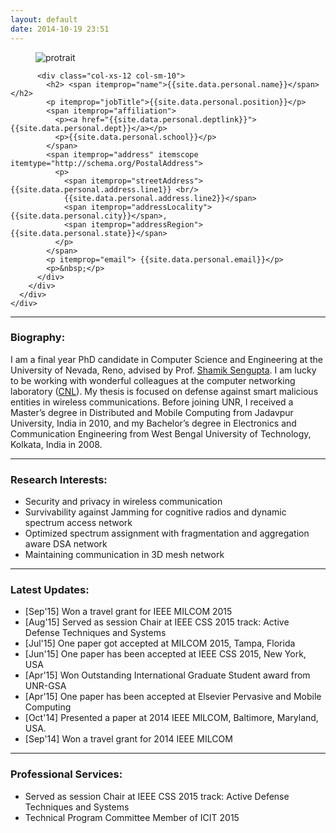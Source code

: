 ```yaml
---
layout: default
date: 2014-10-19 23:51
---
```



<div itemscope itemtype="http://schema.org/Person" >
  <div class="row">
  <div class="col-xs-12 col-sm-3 text-center">
    <figure>
      <img src="/assets/images/protrait2.png" alt="protrait" class=" img-responsive">
    </figure>
  </div>
    <div class="col-sm-9">
      <div class="profile">
        <div class="col-sm-12">

          <div class="col-xs-12 col-sm-10">
            <h2> <span itemprop="name">{{site.data.personal.name}}</span></h2>
            <p itemprop="jobTitle">{{site.data.personal.position}}</p>
            <span itemprop="affiliation">
              <p><a href="{{site.data.personal.deptlink}}">{{site.data.personal.dept}}</a></p>
              <p>{{site.data.personal.school}}</p>
            </span>
            <span itemprop="address" itemscope itemtype="http://schema.org/PostalAddress">
              <p>
                <span itemprop="streetAddress">{{site.data.personal.address.line1}} <br/>
                {{site.data.personal.address.line2}}</span>
                <span itemprop="addressLocality">{{site.data.personal.city}}</span>,
                <span itemprop="addressRegion">{{site.data.personal.state}}</span>
              </p>
            </span>
            <p itemprop="email"> {{site.data.personal.email}}</p>
            <p>&nbsp;</p>
          </div>
        </div>
      </div>
    </div>
  </div>
</div>

----------------------------------

### Biography:

I am a final year PhD candidate in Computer Science and Engineering at the University of Nevada, Reno, advised by Prof. [Shamik Sengupta](http://www.cse.unr.edu/~shamik/). I am lucky to be working with wonderful colleagues at the computer networking laboratory ([CNL](http://cnl.cse.unr.edu)). My thesis is focused on defense against smart malicious entities in wireless communications. Before joining UNR, I received a Master’s degree in Distributed and Mobile Computing from Jadavpur University, India in 2010, and my Bachelor’s degree in Electronics and Communication Engineering from West Bengal University of Technology, Kolkata, India in 2008. 

___________________________________

### Research Interests:
- Security and privacy in wireless communication
- Survivability against Jamming for cognitive radios and dynamic spectrum access network
- Optimized spectrum assignment with fragmentation and aggregation aware DSA network
- Maintaining communication in 3D mesh network

----------------------------------

### Latest Updates:
- [Sep'15]  Won a travel grant for IEEE MILCOM 2015
- [Aug'15]  Served as session Chair at IEEE CSS 2015 track: Active Defense Techniques and Systems 
- [Jul'15]  One paper got accepted at MILCOM 2015, Tampa, Florida
- [Jun'15]  One paper has been accepted at IEEE CSS 2015, New York, USA
- [Apr'15]  Won Outstanding International Graduate Student award from UNR-GSA
- [Apr'15]  One paper has been accepted at Elsevier Pervasive and Mobile Computing
- [Oct'14]  Presented a paper at 2014 IEEE MILCOM, Baltimore, Maryland, USA.
- [Sep'14]  Won a travel grant for 2014 IEEE MILCOM

----------------------------------

### Professional Services:
- Served as session Chair at IEEE CSS 2015 track: Active Defense Techniques and Systems
- Technical Program Committee Member of ICIT 2015

